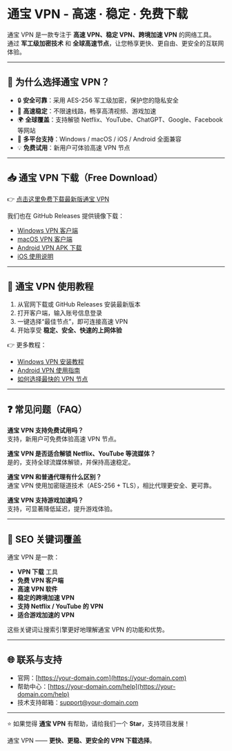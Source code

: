 # 通宝 VPN - 高速 · 稳定 · 免费下载

通宝 VPN 是一款专注于 **高速 VPN、稳定 VPN、跨境加速 VPN** 的网络工具。  
通过 **军工级加密技术** 和 **全球高速节点**，让您畅享更快、更自由、更安全的互联网体验。  

---

## 🌟 为什么选择通宝 VPN？

- 🔒 **安全可靠**：采用 AES-256 军工级加密，保护您的隐私安全  
- 🚀 **高速稳定**：不限速线路，畅享高清视频、游戏加速  
- 🌍 **全球覆盖**：支持解锁 Netflix、YouTube、ChatGPT、Google、Facebook 等网站  
- 📱 **多平台支持**：Windows / macOS / iOS / Android 全面兼容  
- 💡 **免费试用**：新用户可体验高速 VPN 节点  

---

## 📥 通宝 VPN 下载（Free Download）

👉 [点击这里免费下载最新版通宝 VPN](https://your-domain.com/download)  

我们也在 GitHub Releases 提供镜像下载：  
- [Windows VPN 客户端](https://github.com/your-repo/your-project/releases)  
- [macOS VPN 客户端](https://github.com/your-repo/your-project/releases)  
- [Android VPN APK 下载](https://github.com/your-repo/your-project/releases)  
- [iOS 使用说明](https://your-domain.com/help/ios)  

---

## 🚀 通宝 VPN 使用教程

1. 从官网下载或 GitHub Releases 安装最新版本  
2. 打开客户端，输入账号信息登录  
3. 一键选择“最佳节点”，即可连接高速 VPN  
4. 开始享受 **稳定、安全、快速的上网体验**  

👉 更多教程：  
- [Windows VPN 安装教程](https://your-domain.com/help/windows)  
- [Android VPN 使用指南](https://your-domain.com/help/android)  
- [如何选择最快的 VPN 节点](https://your-domain.com/help/best-node)  

---

## ❓ 常见问题（FAQ）

**通宝 VPN 支持免费试用吗？**  
支持，新用户可免费体验高速 VPN 节点。  

**通宝 VPN 是否适合解锁 Netflix、YouTube 等流媒体？**  
是的，支持全球流媒体解锁，并保持高速稳定。  

**通宝 VPN 和普通代理有什么区别？**  
通宝 VPN 使用加密隧道技术（AES-256 + TLS），相比代理更安全、更可靠。  

**通宝 VPN 支持游戏加速吗？**  
支持，可显著降低延迟，提升游戏体验。  

---

## 📌 SEO 关键词覆盖

通宝 VPN 是一款：  
- **VPN 下载** 工具  
- **免费 VPN 客户端**  
- **高速 VPN 软件**  
- **稳定的跨境加速 VPN**  
- **支持 Netflix / YouTube 的 VPN**  
- **适合游戏加速的 VPN**  

这些关键词让搜索引擎更好地理解通宝 VPN 的功能和优势。  

---

## 🌐 联系与支持

- 官网：[https://your-domain.com](https://your-domain.com)  
- 帮助中心：[https://your-domain.com/help](https://your-domain.com/help)  
- 技术支持邮箱：[support@your-domain.com](mailto:support@your-domain.com)  

---

⭐ 如果觉得 **通宝 VPN** 有帮助，请给我们一个 **Star**，支持项目发展！  

通宝 VPN —— **更快、更稳、更安全的 VPN 下载选择**。
